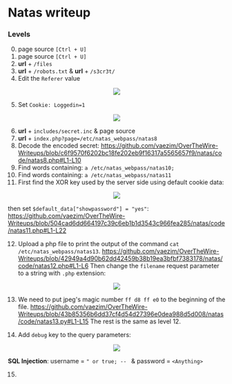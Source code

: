 # Natas writeup

### Levels
0) page source `[Ctrl + U]`
1) page source `[Ctrl + U]`
2) **url** + `/files`
3) **url** + `/robots.txt` & **url** + `/s3cr3t/`
4) Edit the `Referer` value

<p align="center">
  <img src="https://github.com/vaezim/OverTheWire-Writeups/blob/master/natas/media/natas5.png" />
</p>

5) Set `Cookie: Loggedin=1`

<p align="center">
  <img src="https://github.com/vaezim/OverTheWire-Writeups/blob/master/natas/media/natas6.png" />
</p>

6) **url** + `includes/secret.inc` & page source
7) **url** + `index.php?page=/etc/natas_webpass/natas8`
8) Decode the encoded secret:
https://github.com/vaezim/OverTheWire-Writeups/blob/c6f9570f6202bc18fe202eb9f16317a5565657f9/natas/code/natas8.php#L1-L10
9) Find words containing: `a /etc/natas_webpass/natas10;`
10) Find words containing: `a /etc/natas_webpass/natas11`
11) First find the XOR key used by the server side using default cookie data:

<p align="center">
  <img src="https://github.com/vaezim/OverTheWire-Writeups/blob/master/natas/media/natas11.png" />
</p>

then set `$default_data["showpassword"] = "yes"`:
https://github.com/vaezim/OverTheWire-Writeups/blob/504cad6dd664197c39c6eb1b1d3543c966fea285/natas/code/natas11.php#L1-L22

12) Upload a php file to print the output of the command `cat /etc/natas_webpass/natas13`. 
https://github.com/vaezim/OverTheWire-Writeups/blob/42949a4d90b62dd42459b38b19ea3bfbf7383178/natas/code/natas12.php#L1-L6
Then change the `filename` request parameter to a string with `.php` extension:

<p align="center">
  <img src="https://github.com/vaezim/OverTheWire-Writeups/blob/master/natas/media/natas12.png" />
</p>

13) We need to put jpeg's magic number `ff d8 ff e0` to the beginning of the file.
https://github.com/vaezim/OverTheWire-Writeups/blob/43b85356b6dd37cf4d54d27396e0dea988d5d008/natas/code/natas13.py#L1-L15
The rest is the same as level 12.

14) Add `debug` key to the query parameters:

<p align="center">
  <img src="https://github.com/vaezim/OverTheWire-Writeups/blob/master/natas/media/natas14.png" />
</p>

**SQL Injection**: username = `" or true; -- ` & password = `<Anything>`

15) 
